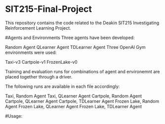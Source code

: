 # SIT215-Final-Project
This repository contains the code related to the Deakin SIT215 Investigating Reinforcement Learning Project.

#Agents and Environments
Three agents have been developed:

Random Agent
QLearner Agent
TDLearner Agent
Three OpenAI Gym environments were used:

Taxi-v3
Cartpole-v1
FrozenLake-v0

Training and evaluation runs for combinations of agent and environemnt are placed together through a driver.

The following runs are available in each file accordingly:

Taxi, Random Agent
Taxi, QLearner Agent
Cartpole, Random Agent
Cartpole, QLearner Agent
Cartpole, TDLearner Agent
Frozen Lake, Random Agent
Frozen Lake, QLearner Agent
Frozen Lake, TDLearner Agent

#Usage:

